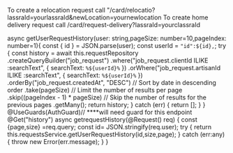 To  create a relocation request call "/card/relocatio?lassraId=yourlassraId&newLocation=yournewlocation
To create home delivery request call /card/request-delivery?lassraId=yourclassraId

 async getUserRequestHistory(user: string,pageSize: number=10,pageIndex: number=1){
    const { id } = JSON.parse(user);
    const userId = `"id":${id},`;
    try {
      const history = await this.requestRepository
        .createQueryBuilder("job_request")
        .where("job_request.clientId ILIKE :searchText", { searchText: `%${userId}%` })
        .orWhere("job_request.artisanId ILIKE :searchText", { searchText: `%${userId}%` })
        .orderBy("job_request.createdAt", "DESC") // Sort by date in descending order
        .take(pageSize) // Limit the number of results per page
        .skip((pageIndex - 1) * pageSize) // Skip the number of results for the previous pages
        .getMany();
      return history;
    } catch (err) {
      return [];
    }
  }
  @UseGuards(AuthGuard)// ****will need  guard for this endpoint
  @Get("history")
  async getrequestHistory(@Request() req) {
    const {page,size} =req.query;
    const id= JSON.stringify(req.user);
    try {
      return this.requestsService.getUserRequestHistory(id,size,page);
    } catch (err:any) {
      throw new Error(err.message);
    }
  }